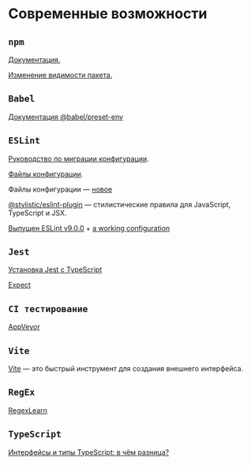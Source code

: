 # Современные возможности

## `npm`

[Документация.](https://docs.npmjs.com/cli/v9)

[Изменение видимости пакета.](https://docs.npmjs.com/changing-package-visibility)

## `Babel`

[Документация @babel/preset-env](https://babeljs.io/docs/babel-preset-env)

## `ESLint`

[Руководство по миграции конфигурации](https://eslint.org/docs/latest/use/configure/migration-guide#ignoring-files).

[Файлы конфигурации](https://eslint.org/docs/latest/use/configure/configuration-files).

Файлы конфигурации — [новое](https://runebook.dev/ru/docs/eslint/use/configure/configuration-files-new#configuring-linter-options)

[@stylistic/eslint-plugin](https://eslint.style/packages/default) — стилистические правила для JavaScript, TypeScript и JSX.

[Выпущен ESLint v9.0.0](https://eslint.org/blog/2024/04/eslint-v9.0.0-released/) + [a working configuration](https://github.com/vuejs/eslint-config-prettier/issues/19)

## `Jest`

[Установка Jest с TypeScript](https://jestjs.io/ru/docs/getting-started#с-использованием-typescript)

[Expect](https://jestjs.io/ru/docs/expect)

## `CI тестирование`

[AppVeyor](https://ci.appveyor.com/projects)

## `Vite`

[Vite](https://vite.dev/) — это быстрый инструмент для создания внешнего интерфейса.

## `RegEx`

[RegexLearn](https://regexlearn.com/ru/learn/regex101)

## `TypeScript`

[Интерфейсы и типы TypeScript: в чём разница?](https://htmlacademy.ru/blog/js/types-vs-interfaces)